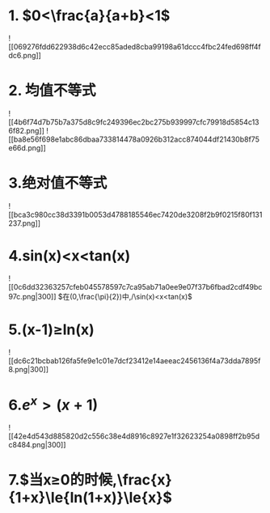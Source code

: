 # 1. $0<\frac{a}{a+b}<1$
![[069276fdd622938d6c42ecc85aded8cba99198a61dccc4fbc24fed698ff4fdc6.png]]
# 2. 均值不等式
![[4b6f74d7b75b7a375d8c9fc249396ec2bc275b939997cfc79918d5854c136f82.png]]
![[ba8e56f698e1abc86dbaa733814478a0926b312acc874044df21430b8f75e66d.png]]

# 3.绝对值不等式
![[bca3c980cc38d3391b0053d4788185546ec7420de3208f2b9f0215f80f131237.png]]

# 4.sin(x)<x<tan(x)

![[0c6dd32363257cfeb045578597c7ca95ab71a0ee9e07f37b6fbad2cdf49bc97c.png|300]]
$在(0,\frac{\pi}{2})中,/\sin(x)<x<tan(x)$


# 5.(x-1)≥ln(x)

![[dc6c21bcbab126fa5fe9e1c01e7dcf23412e14aeeac2456136f4a73dda7895f8.png|300]]


# 6.$e^x>(x+1)$
![[42e4d543d885820d2c556c38e4d8916c8927e1f32623254a0898ff2b95dc8484.png|300]]

# 7.$当x≥0的时候,\frac{x}{1+x}\le{ln(1+x)}\le{x}$
